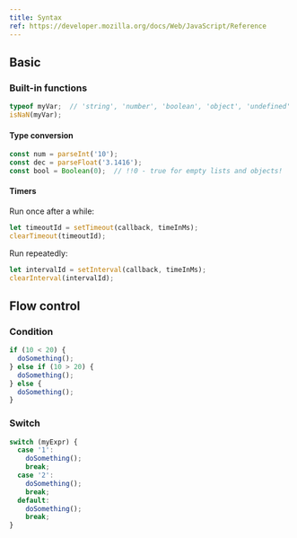 ```yaml
---
title: Syntax
ref: https://developer.mozilla.org/docs/Web/JavaScript/Reference
---
```


## Basic

### Built-in functions

```js
typeof myVar;  // 'string', 'number', 'boolean', 'object', 'undefined'
isNaN(myVar);
```

#### Type conversion

```js
const num = parseInt('10');
const dec = parseFloat('3.1416');
const bool = Boolean(0);  // !!0 - true for empty lists and objects!
```

#### Timers

Run once after a while:

```js
let timeoutId = setTimeout(callback, timeInMs);
clearTimeout(timeoutId);
```

Run repeatedly:

```js
let intervalId = setInterval(callback, timeInMs);
clearInterval(intervalId);
```

## Flow control

### Condition

```js
if (10 < 20) {
  doSomething();
} else if (10 > 20) {
  doSomething();
} else {
  doSomething();
}
```

### Switch

```js
switch (myExpr) {
  case '1':
    doSomething();
    break;
  case '2':
    doSomething();
    break;
  default:
    doSomething();
    break;
}
```
